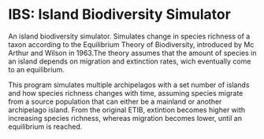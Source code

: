 # IBS: Island Biodiversity Simulator

An island biodiversity simulator. Simulates change in species richness of a taxon according to the Equilibrium Theory of Biodiversity, introduced by Mc Arthur and Wilson in 1963.The theory assumes that the amount of species in an island depends on migration and extinction rates, wich eventually come to an equilibrium.

This program simulates multiple archipelagos with a set number of islands and how species richness changes with time, assuming species migrate from a source population that can either be a mainland or another archipelago island. From the original ETIB, extintion becomes higher with increasing species richness, whereas migration becomes lower, until an equilibrium is reached.
